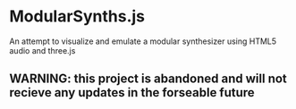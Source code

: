 # ModularSynths.js
An attempt to visualize and emulate a modular synthesizer using HTML5 audio and three.js 




## WARNING: this project is abandoned and will not recieve any updates in the forseable future


